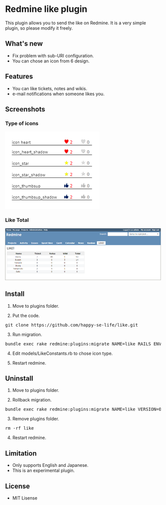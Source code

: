 # Redmine like plugin
This plugin allows you to send the like on Redmine. It is a very simple plugin, so please modify it freely.

## What's new
* Fix problem with sub-URI configuration.
* You can chose an icon from 6 design.

## Features
* You can like tickets, notes and wikis.
* e-mail notifications when someone likes you.

## Screenshots

### Type of icons
<img src="./assets/images/type_of_icons.png" width="305px">

### Like Total
<img src="./assets/images/like_total.png" width="600px">

## Install

1. Move to plugins folder.

2. Put the code.
<pre>
git clone https://github.com/happy-se-life/like.git
</pre>

3. Run migration.
<pre>
bundle exec rake redmine:plugins:migrate NAME=like RAILS_ENV=production
</pre>

4. Edit models/LikeConstants.rb to chose icon type.

5. Restart redmine.

## Uninstall

1. Move to plugins folder.

2. Rollback migration.
<pre>
bundle exec rake redmine:plugins:migrate NAME=like VERSION=0 RAILS_ENV=production
</pre>

3. Remove plugins folder.
<pre>
rm -rf like
</pre>

4. Restart redmine.

## Limitation
* Only supports English and Japanese.
* This is an experimental plugin.

## License
* MIT Lisense
